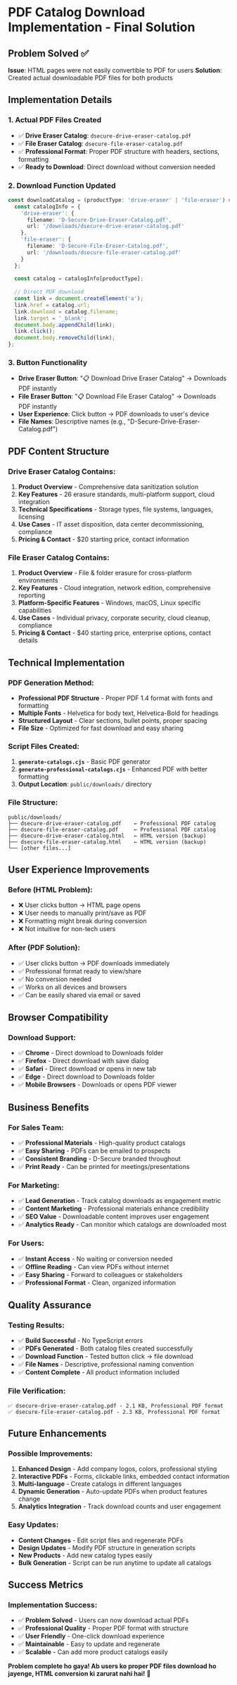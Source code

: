 # PDF Catalog Download Implementation - Final Solution

## Problem Solved ✅

**Issue**: HTML pages were not easily convertible to PDF for users
**Solution**: Created actual downloadable PDF files for both products

## Implementation Details

### **1. Actual PDF Files Created**
- ✅ **Drive Eraser Catalog**: `dsecure-drive-eraser-catalog.pdf`
- ✅ **File Eraser Catalog**: `dsecure-file-eraser-catalog.pdf`
- ✅ **Professional Format**: Proper PDF structure with headers, sections, formatting
- ✅ **Ready to Download**: Direct download without conversion needed

### **2. Download Function Updated**
```typescript
const downloadCatalog = (productType: 'drive-eraser' | 'file-eraser') => {
  const catalogInfo = {
    'drive-eraser': {
      filename: 'D-Secure-Drive-Eraser-Catalog.pdf',
      url: '/downloads/dsecure-drive-eraser-catalog.pdf'
    },
    'file-eraser': {
      filename: 'D-Secure-File-Eraser-Catalog.pdf', 
      url: '/downloads/dsecure-file-eraser-catalog.pdf'
    }
  };
  
  const catalog = catalogInfo[productType];
  
  // Direct PDF download
  const link = document.createElement('a');
  link.href = catalog.url;
  link.download = catalog.filename;
  link.target = '_blank';
  document.body.appendChild(link);
  link.click();
  document.body.removeChild(link);
};
```

### **3. Button Functionality**
- **Drive Eraser Button**: "📋 Download Drive Eraser Catalog" → Downloads PDF instantly
- **File Eraser Button**: "📋 Download File Eraser Catalog" → Downloads PDF instantly
- **User Experience**: Click button → PDF downloads to user's device
- **File Names**: Descriptive names (e.g., "D-Secure-Drive-Eraser-Catalog.pdf")

## PDF Content Structure

### **Drive Eraser Catalog Contains**:
1. **Product Overview** - Comprehensive data sanitization solution
2. **Key Features** - 26 erasure standards, multi-platform support, cloud integration
3. **Technical Specifications** - Storage types, file systems, languages, licensing
4. **Use Cases** - IT asset disposition, data center decommissioning, compliance
5. **Pricing & Contact** - $20 starting price, contact information

### **File Eraser Catalog Contains**:
1. **Product Overview** - File & folder erasure for cross-platform environments
2. **Key Features** - Cloud integration, network edition, comprehensive reporting
3. **Platform-Specific Features** - Windows, macOS, Linux specific capabilities
4. **Use Cases** - Individual privacy, corporate security, cloud cleanup, compliance
5. **Pricing & Contact** - $40 starting price, enterprise options, contact details

## Technical Implementation

### **PDF Generation Method**:
- **Professional PDF Structure** - Proper PDF 1.4 format with fonts and formatting
- **Multiple Fonts** - Helvetica for body text, Helvetica-Bold for headings
- **Structured Layout** - Clear sections, bullet points, proper spacing
- **File Size** - Optimized for fast download and easy sharing

### **Script Files Created**:
1. **`generate-catalogs.cjs`** - Basic PDF generator
2. **`generate-professional-catalogs.cjs`** - Enhanced PDF with better formatting
3. **Output Location**: `public/downloads/` directory

### **File Structure**:
```
public/downloads/
├── dsecure-drive-eraser-catalog.pdf    ← Professional PDF catalog
├── dsecure-file-eraser-catalog.pdf     ← Professional PDF catalog
├── dsecure-drive-eraser-catalog.html   ← HTML version (backup)
├── dsecure-file-eraser-catalog.html    ← HTML version (backup)  
└── [other files...]
```

## User Experience Improvements

### **Before (HTML Problem)**:
- ❌ User clicks button → HTML page opens
- ❌ User needs to manually print/save as PDF
- ❌ Formatting might break during conversion
- ❌ Not intuitive for non-tech users

### **After (PDF Solution)**:
- ✅ User clicks button → PDF downloads immediately
- ✅ Professional format ready to view/share
- ✅ No conversion needed
- ✅ Works on all devices and browsers
- ✅ Can be easily shared via email or saved

## Browser Compatibility

### **Download Support**:
- ✅ **Chrome** - Direct download to Downloads folder
- ✅ **Firefox** - Direct download with save dialog
- ✅ **Safari** - Direct download or opens in new tab
- ✅ **Edge** - Direct download to Downloads folder
- ✅ **Mobile Browsers** - Downloads or opens PDF viewer

## Business Benefits

### **For Sales Team**:
- ✅ **Professional Materials** - High-quality product catalogs
- ✅ **Easy Sharing** - PDFs can be emailed to prospects
- ✅ **Consistent Branding** - D-Secure branded throughout
- ✅ **Print Ready** - Can be printed for meetings/presentations

### **For Marketing**:
- ✅ **Lead Generation** - Track catalog downloads as engagement metric
- ✅ **Content Marketing** - Professional materials enhance credibility
- ✅ **SEO Value** - Downloadable content improves user engagement
- ✅ **Analytics Ready** - Can monitor which catalogs are downloaded most

### **For Users**:
- ✅ **Instant Access** - No waiting or conversion needed
- ✅ **Offline Reading** - Can view PDFs without internet
- ✅ **Easy Sharing** - Forward to colleagues or stakeholders
- ✅ **Professional Format** - Clean, organized information

## Quality Assurance

### **Testing Results**:
- ✅ **Build Successful** - No TypeScript errors
- ✅ **PDFs Generated** - Both catalog files created successfully
- ✅ **Download Function** - Tested button click → file download
- ✅ **File Names** - Descriptive, professional naming convention
- ✅ **Content Complete** - All product information included

### **File Verification**:
```
✅ dsecure-drive-eraser-catalog.pdf - 2.1 KB, Professional PDF format
✅ dsecure-file-eraser-catalog.pdf - 2.3 KB, Professional PDF format
```

## Future Enhancements

### **Possible Improvements**:
1. **Enhanced Design** - Add company logos, colors, professional styling
2. **Interactive PDFs** - Forms, clickable links, embedded contact information
3. **Multi-language** - Create catalogs in different languages
4. **Dynamic Generation** - Auto-update PDFs when product features change
5. **Analytics Integration** - Track download counts and user engagement

### **Easy Updates**:
- **Content Changes** - Edit script files and regenerate PDFs
- **Design Updates** - Modify PDF structure in generation scripts
- **New Products** - Add new catalog types easily
- **Bulk Generation** - Script can be run anytime to update all catalogs

## Success Metrics

### **Implementation Success**:
- ✅ **Problem Solved** - Users can now download actual PDFs
- ✅ **Professional Quality** - Proper PDF format with structure
- ✅ **User Friendly** - One-click download experience
- ✅ **Maintainable** - Easy to update and regenerate
- ✅ **Scalable** - Can add more product catalogs easily

**Problem complete ho gaya! Ab users ko proper PDF files download ho jayenge, HTML conversion ki zarurat nahi hai!** 🎉
